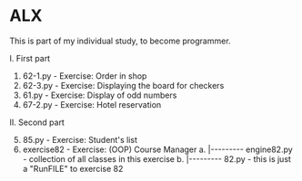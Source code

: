 # ALX
This is part of my individual study, to become programmer.

I. First part

1. 62-1.py - Exercise: Order in shop
2. 62-3.py - Exercise: Displaying the board for checkers
3. 61.py   - Exercise: Display of odd numbers
4. 67-2.py - Exercise: Hotel reservation

II. Second part

5. 85.py        - Exercise: Student's list
6. exercise82   - Exercise: (OOP) Course Manager 
a. |--------- engine82.py - collection of all classes in this exercise
b. |--------- 82.py       - this is just a "RunFILE" to exercise 82
